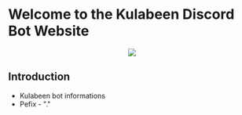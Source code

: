 # Welcome to the Kulabeen Discord Bot Website

<p align="center">
    <img src="https://media.discordapp.net/attachments/830209202776572007/871800969313263676/f.jpg?ex=66fada6c&is=66f988ec&hm=db82f02fd7504b24e2027787ec7ba9f90040df94096fb652f5d3f476710e8114&=&format=webp&width=716&height=676">
</p>

## Introduction

- Kulabeen bot informations
- Pefix - "."
